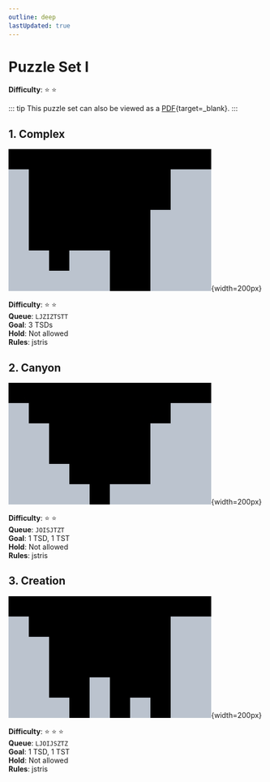 ```yaml
---
outline: deep
lastUpdated: true
---
```


# Puzzle Set I

**Difficulty**: :star: :star:

::: tip
This puzzle set can also be viewed as a [PDF](https://raw.githubusercontent.com/notinu/neptune/main/docs/ps/1/set.pdf){target=_blank}.
:::

## 1. Complex

![Puzzle 1](./1.jpg){width=200px}

**Difficulty**: :star: :star: \
**Queue**: `LJZIZTSTT` \
**Goal**: 3 TSDs \
**Hold**: Not allowed \
**Rules**: jstris

## 2. Canyon

![Puzzle 2](./2.jpg){width=200px}

**Difficulty**: :star: :star: \
**Queue**: `JOISJTZT` \
**Goal**: 1 TSD, 1 TST \
**Hold**: Not allowed \
**Rules**: jstris

## 3. Creation

![Puzzle 3](./3.jpg){width=200px}

**Difficulty**: :star: :star: :star: \
**Queue**: `LJOIJSZTZ` \
**Goal**: 1 TSD, 1 TST \
**Hold**: Not allowed \
**Rules**: jstris

